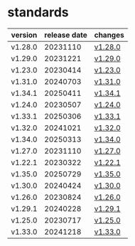 # standards	


|version|release date|changes|
|---|---|---|
|v1.28.0|20231110|[v1.28.0](./v1.28.0-20231110.md)|
|v1.29.0|20231221|[v1.29.0](./v1.29.0-20231221.md)|
|v1.23.0|20230414|[v1.23.0](./v1.23.0-20230414.md)|
|v1.31.0|20240703|[v1.31.0](./v1.31.0-20240703.md)|
|v1.34.1|20250411|[v1.34.1](./v1.34.1-20250411.md)|
|v1.24.0|20230507|[v1.24.0](./v1.24.0-20230507.md)|
|v1.33.1|20250306|[v1.33.1](./v1.33.1-20250306.md)|
|v1.32.0|20241021|[v1.32.0](./v1.32.0-20241021.md)|
|v1.34.0|20250313|[v1.34.0](./v1.34.0-20250313.md)|
|v1.27.0|20231110|[v1.27.0](./v1.27.0-20231110.md)|
|v1.22.1|20230322|[v1.22.1](./v1.22.1-20230322.md)|
|v1.35.0|20250729|[v1.35.0](./v1.35.0-20250729.md)|
|v1.30.0|20240424|[v1.30.0](./v1.30.0-20240424.md)|
|v1.26.0|20230824|[v1.26.0](./v1.26.0-20230824.md)|
|v1.29.1|20240228|[v1.29.1](./v1.29.1-20240228.md)|
|v1.25.0|20230717|[v1.25.0](./v1.25.0-20230717.md)|
|v1.33.0|20241218|[v1.33.0](./v1.33.0-20241218.md)|
